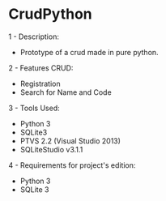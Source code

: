 # CrudPython

1 - Description:

-  Prototype of a crud made in pure python. 

2 - Features CRUD:

- Registration
- Search for Name and Code

3 - Tools Used: 

- Python 3
- SQLite3
- PTVS 2.2 (Visual Studio 2013)
- SQLiteStudio v3.1.1

4 - Requirements for project's edition:

- Python 3
- SQLite 3
